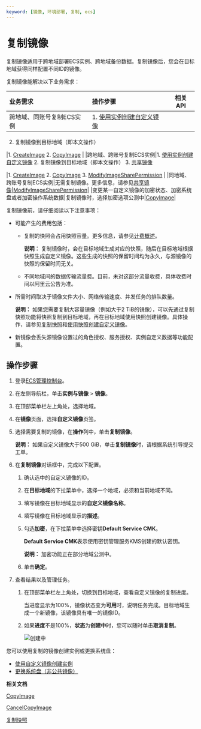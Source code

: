 ```yaml
---
keyword: [镜像, 环境部署, 复制, ecs]
---
```


# 复制镜像

复制镜像适用于跨地域部署ECS实例、跨地域备份数据。复制镜像后，您会在目标地域获得同样配置不同ID的镜像。

复制镜像能解决以下业务需求：

|业务需求|操作步骤|相关API|
|:---|:---|-----|
|跨地域、同账号复制ECS实例|1.  [使用实例创建自定义镜像](/cn.zh-CN/镜像/自定义镜像/创建自定义镜像/使用实例创建自定义镜像.md)
2.  复制镜像到目标地域（即本文操作）

|1.  [CreateImage](/cn.zh-CN/API参考/镜像/CreateImage.md)
2.  [CopyImage](/cn.zh-CN/API参考/镜像/CopyImage.md) |
|跨地域、跨账号复制ECS实例|1.  [使用实例创建自定义镜像](/cn.zh-CN/镜像/自定义镜像/创建自定义镜像/使用实例创建自定义镜像.md)
2.  复制镜像到目标地域（即本文操作）
3.  [共享镜像](/cn.zh-CN/镜像/自定义镜像/共享或取消共享镜像.md)

|1.  [CreateImage](/cn.zh-CN/API参考/镜像/CreateImage.md)
2.  [CopyImage](/cn.zh-CN/API参考/镜像/CopyImage.md)
3.  [ModifyImageSharePermission](/cn.zh-CN/API参考/镜像/ModifyImageSharePermission.md) |
|同地域、跨账号复制ECS实例|无需复制镜像。更多信息，请参见[共享镜像](/cn.zh-CN/镜像/自定义镜像/共享或取消共享镜像.md)|[ModifyImageSharePermission](/cn.zh-CN/API参考/镜像/ModifyImageSharePermission.md)|
|变更某一自定义镜像的加密状态、加密系统盘或者加密操作系统数据|复制镜像时，选择加密选项公测中|[CopyImage](/cn.zh-CN/API参考/镜像/CopyImage.md)|

复制镜像前，请仔细阅读以下注意事项：

-   可能产生的费用包括：
    -   复制的快照会占用快照容量。更多信息，请参见[计费概述](/cn.zh-CN/产品定价/计费概述.md)。

        **说明：** 复制镜像时，会在目标地域生成对应的快照，随后在目标地域根据快照生成自定义镜像。这些生成的快照的保留时间均为永久，与源镜像的快照的保留时间无关。

    -   不同地域间的数据传输流量费。目前，未对这部分流量收费，具体收费时间以阿里云公告为准。
-   所需时间取决于镜像文件大小、网络传输速度、并发任务的排队数量。

    **说明：** 如果您需要复制大容量镜像（例如大于2 TiB的镜像），可以先通过复制快照功能将快照复制到目标地域，再在目标地域使用快照创建镜像。具体操作，请参见[复制快照](/cn.zh-CN/快照/使用快照/复制快照.md)和[使用快照创建自定义镜像](/cn.zh-CN/镜像/自定义镜像/创建自定义镜像/使用快照创建自定义镜像.md)。

-   新镜像会丢失源镜像设置过的角色授权、服务授权、实例自定义数据等功能配置。

## 操作步骤

1.  登录[ECS管理控制台](https://ecs.console.aliyun.com)。

2.  在左侧导航栏，单击**实例与镜像** \> **镜像**。

3.  在顶部菜单栏左上角处，选择地域。

4.  在**镜像**页面，选择**自定义镜像**页签。

5.  选择需要复制的镜像，在**操作**列中，单击**复制镜像**。

    **说明：** 如果自定义镜像大于500 GiB，单击**复制镜像**时，请根据系统引导提交工单。

6.  在**复制镜像**对话框中，完成以下配置。

    1.  确认选中的自定义镜像的ID。

    2.  在**目标地域**的下拉菜单中，选择一个地域，必须和当前地域不同。

    3.  填写镜像在目标地域显示的**自定义镜像名称**。

    4.  填写镜像在目标地域显示的**描述**。

    5.  勾选**加密**，在下拉菜单中选择密钥**Default Service CMK**。

        **Default Service CMK**表示使用密钥管理服务KMS创建的默认密钥。

        **说明：** 加密功能正在部分地域公测中。

    6.  单击**确定**。

7.  查看结果以及管理任务。

    1.  在顶部菜单栏左上角处，切换到目标地域，查看自定义镜像的复制进度。

        当进度显示为100%，镜像状态变为**可用**时，说明任务完成。目标地域生成一个新镜像，该镜像具有唯一的镜像ID。

    2.  如果**进度**不是100%，**状态**为**创建中**时，您可以随时单击**取消复制**。

        ![创建中](https://static-aliyun-doc.oss-accelerate.aliyuncs.com/assets/img/zh-CN/0522955061/p6780.png)


您可以使用复制的镜像创建实例或更换系统盘：

-   [使用自定义镜像创建实例](/cn.zh-CN/实例/创建实例/使用自定义镜像创建实例.md)
-   [更换系统盘（非公共镜像）](/cn.zh-CN/块存储/云盘基础操作/更换系统盘/更换系统盘（非公共镜像）.md)

**相关文档**  


[CopyImage](/cn.zh-CN/API参考/镜像/CopyImage.md)

[CancelCopyImage](/cn.zh-CN/API参考/镜像/CancelCopyImage.md)

[复制快照](/cn.zh-CN/快照/使用快照/复制快照.md)

